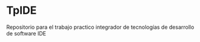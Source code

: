 # TpIDE
Repositorio para el trabajo practico integrador de tecnologías de desarrollo de software IDE

